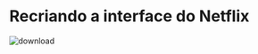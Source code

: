 # Recriando a interface do Netflix
![download](https://user-images.githubusercontent.com/104571614/179427067-aded768d-c0a9-497d-b482-c747b5b7b13b.png)
